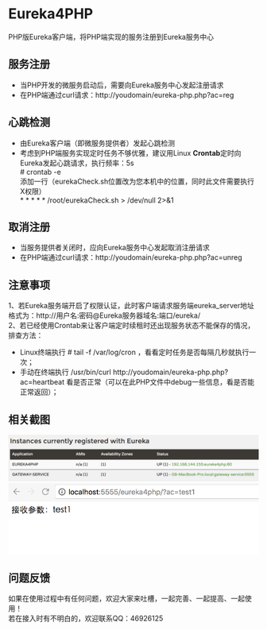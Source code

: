 # Eureka4PHP
PHP版Eureka客户端，将PHP端实现的服务注册到Eureka服务中心<br />

## 服务注册
* 当PHP开发的微服务启动后，需要向Eureka服务中心发起注册请求
* 在PHP端通过curl请求：http://youdomain/eureka-php.php?ac=reg

## 心跳检测
* 由Eureka客户端（即微服务提供者）发起心跳检测
* 考虑到PHP端服务实现定时任务不够优雅，建议用Linux **Crontab**定时向Eureka发起心跳请求，执行频率：5s<br />
&#35; crontab -e <br />
添加一行（eurekaCheck.sh位置改为您本机中的位置，同时此文件需要执行X权限）<br />
&#42; &#42; &#42; &#42; &#42; /root/eurekaCheck.sh  > /dev/null 2>&1

## 取消注册
* 当服务提供者关闭时，应向Eureka服务中心发起取消注册请求
* 在PHP端通过curl请求：http://youdomain/eureka-php.php?ac=unreg


## 注意事项
1、若Eureka服务端开启了权限认证，此时客户端请求服务端eureka_server地址格式为：http://用户名:密码@Eureka服务器域名:端口/eureka/<br />
2、若已经使用Crontab来让客户端定时续租时还出现服务状态不能保存的情况，排查方法：
* Linux终端执行 # tail -f /var/log/cron ，看看定时任务是否每隔几秒就执行一次；<br />
* 手动在终端执行 /usr/bin/curl http://youdomain/eureka-php.php?ac=heartbeat 看是否正常（可以在此PHP文件中debug一些信息，看是否能正常返回）；<br />


## 相关截图
![image](https://raw.githubusercontent.com/ah-guobing/Eureka4PHP/master/Resources/DingTalk20171216142601.png)
![image](https://raw.githubusercontent.com/ah-guobing/Eureka4PHP/master/Resources/DingTalk20171216143131.png)

## 问题反馈
如果在使用过程中有任何问题，欢迎大家来吐槽，一起完善、一起提高、一起使用！<br />
若在接入时有不明白的，欢迎联系QQ：46926125
